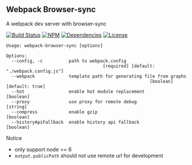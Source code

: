 ## Webpack Browser-sync

A webpack dev server with browser-sync

[![Build Status](https://img.shields.io/travis/morlay/webpack-browser-sync.svg?style=flat-square)](https://travis-ci.org/morlay/webpack-browser-sync)
[![NPM](https://img.shields.io/npm/v/webpack-browser-sync.svg?style=flat-square)](https://npmjs.org/package/webpack-browser-sync)
[![Dependencies](https://img.shields.io/david/morlay/webpack-browser-sync.svg?style=flat-square)](https://david-dm.org/morlay/webpack-browser-sync)
[![License](https://img.shields.io/npm/l/webpack-browser-sync.svg?style=flat-square)](https://npmjs.org/package/webpack-browser-sync)


```
Usage: webpack-browser-sync [options]

Options:
  --config, -c          path to webpack.config
                                     [required] [default: "./webpack.config.js"]
  --webpack             template path for generating file from graphs
                                                       [boolean] [default: true]
  --hot                 enable hot module replacement                  [boolean]
  --proxy               use proxy for remote debug                      [string]
  --compress            enable gzip                                    [boolean]
  --historyApiFallback  enable history api fallback                    [boolean]
```

Notice

* only support node >= 6
* `output.publicPath` should not use remote url for development
